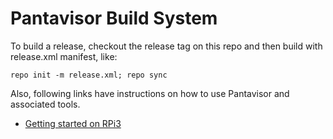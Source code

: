 # Pantavisor Build System

To build a release, checkout the release tag on this repo and then
build with release.xml manifest, like:

```
repo init -m release.xml; repo sync
```

Also, following links have instructions on how to use Pantavisor and associated tools.


* [Getting started on RPi3](https://gitlab.com/pantacor/pv-scripts/blob/readme-work/README.md)
